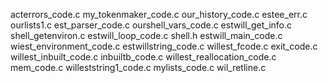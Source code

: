 acterrors_code.c      my_tokenmaker_code.c               our_history_code.c
estee_err.c           ourlists1.c
est_parser_code.c     ourshell_vars_code.c
estwill_get_info.c    shell_getenviron.c
estwill_loop_code.c   shell.h
estwill_main_code.c   wiest_environment_code.c
estwillstring_code.c  willest_fcode.c
exit_code.c           willest_inbuilt_code.c
inbuiltb_code.c       willest_reallocation_code.c
mem_code.c            willeststring1_code.c
mylists_code.c        wil_retline.c
